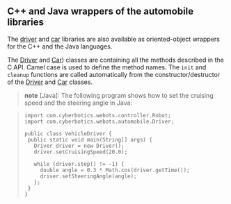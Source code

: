 ## C++ and Java wrappers of the automobile libraries

The [driver](driver-library.md) and [car](car-library.md) libraries are also
available as oriented-object wrappers for the C++ and the Java languages.

The [Driver](cpp-libraries.md#cppdriver) and [Car](cpp-libraries.md#cppcar))
classes are containing all the methods described in the C API. Camel case is
used to define the method names. The `init` and `cleanup` functions are called
automatically from the constructor/destructor of the
[Driver](cpp-libraries.md#cppdriver) and [Car](cpp-libraries.md#cppcar) classes.

> **note** [Java]:
The following program shows how to set the cruising speed and the steering angle
in Java:

>
>     import com.cyberbotics.webots.controller.Robot;
>     import com.cyberbotics.webots.automobile.Driver;
>
>     public class VehicleDriver {
>      public static void main(String[] args) {
>        Driver driver = new Driver();
>        driver.setCruisingSpeed(20.0);
>
>        while (driver.step() != -1) {
>          double angle = 0.3 * Math.cos(driver.getTime());
>          driver.setSteeringAngle(angle);
>        };
>      }
>     }


